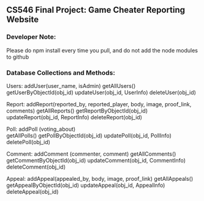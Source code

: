 
## CS546 Final Project: Game Cheater Reporting Website ##

### Developer Note:
Please do npm install every time you pull, and do not add the node modules to github


### Database Collections and Methods:

Users:
    addUser(user_name, isAdmin)
    getAllUsers()
    getUserByObjectId(obj_id)
    updateUser(obj_id, UserInfo)
    deleteUser(obj_id)

Report:
    addReport(reported_by, reported_player, body, image, proof_link, comments)
    getAllReports()
    getReportByObjectId(obj_id)
    updateReport(obj_id, ReportInfo)
    deleteReport(obj_id)

Poll:
    addPoll (voting_about)    
    getAllPolls()
    getPollByObjectId(obj_id)
    updatePoll(obj_id, PollInfo)
    deletePoll(obj_id)

Comment:
    addComment (commenter, comment)
    getAllComments()
    getCommentByObjectId(obj_id)
    updateComment(obj_id, CommentInfo)
    deleteComment(obj_id)

Appeal:
    addAppeal(appealed_by, body, image, proof_link)
    getAllAppeals()
    getAppealByObjectId(obj_id)
    updateAppeal(obj_id, AppealInfo)
    deleteAppeal(obj_id)   